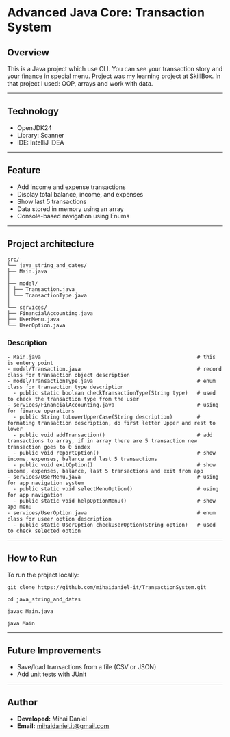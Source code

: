 # Advanced Java Core: Transaction System

## Overview

This is a Java project which use CLI. You can see your transaction story and your finance in special menu.
Project was my learning project at SkillBox. In that project I used: OOP, arrays and work with data.

---

## Technology 

- OpenJDK24
- Library: Scanner
- IDE: IntelliJ IDEA 

---

## Feature
- Add income and expense transactions
- Display total balance, income, and expenses
- Show last 5 transactions
- Data stored in memory using an array
- Console-based navigation using Enums

---

## Project architecture
```
src/
└── java_string_and_dates/
├── Main.java 
│
├── model/
│ ├── Transaction.java 
│ └── TransactionType.java
│
└── services/
├── FinancialAccounting.java 
├── UserMenu.java 
└── UserOption.java
```
### Description
```
- Main.java                                                   # this is entery point
- model/Transaction.java                                      # record class for transaction object description
- model/TransactionType.java                                  # enum class for transaction type description
  - public static boolean checkTransactionType(String type)   # used to check the transaction type from the user
- services/FinancialAccounting.java                           # using for finance operations
  - public String toLowerUpperCase(String description)        # formating transaction description, do first letter Upper and rest to lower
  - public void addTransaction()                              # add transactions to array, if in array there are 5 transaction new transaction goes to 0 index
  - public void reportOption()                                # show income, expenses, balance and last 5 transactions
  - public void exitOption()                                  # show income, expenses, balance, last 5 transactions and exit from app
- services/UserMenu.java                                      # using for app navigation system
  - public static void selectMenuOption()                     # using for app navigation
  - public static void helpOptionMenu()                       # show app menu
- services/UserOption.java                                    # enum class for useer option description
  - public static UserOption checkUserOption(String option)   # used to check selected option
```
---

## How to Run

To run the project locally:

```
git clone https://github.com/mihaidaniel-it/TransactionSystem.git

cd java_string_and_dates

javac Main.java

java Main
```
---

## Future Improvements
-  Save/load transactions from a file (CSV or JSON)
- Add unit tests with JUnit

---


## Author

- **Developed:** Mihai Daniel
- **Email:** [mihaidaniel.it@gmail.com](mailto:mihaidaniel.it@gmail.com)
